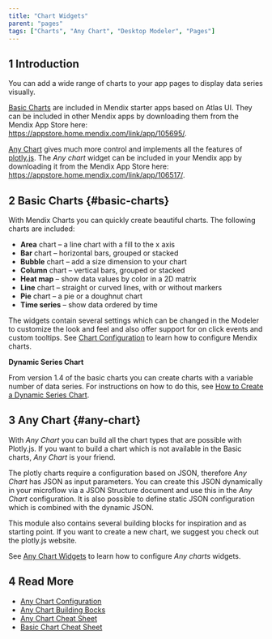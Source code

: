 ```yaml
---
title: "Chart Widgets"
parent: "pages"
tags: ["Charts", "Any Chart", "Desktop Modeler", "Pages"]
---
```


## 1 Introduction

You can add a wide range of charts to your app pages to display data series visually.

[Basic Charts](#basic-charts) are included in Mendix starter apps based on Atlas UI. They can be included in other Mendix apps by downloading them from the Mendix App Store here: https://appstore.home.mendix.com/link/app/105695/.

[Any Chart](#any-chart) gives much more control and implements all the features of [plotly.js](https://plot.ly/). The *Any chart* widget can be included in your Mendix app by downloading it from the Mendix App Store here: https://appstore.home.mendix.com/link/app/106517/.

## 2 Basic Charts {#basic-charts}

With Mendix Charts you can quickly create beautiful charts. The following charts are included:

* **Area** chart – a line chart with a fill to the x axis
* **Bar** chart – horizontal bars, grouped or stacked
* **Bubble** chart – add a size dimension to your chart
* **Column** chart – vertical bars, grouped or stacked
* **Heat map** – show data values by color in a 2D matrix
* **Line** chart – straight or curved lines, with or without markers
* **Pie** chart – a pie or a doughnut chart
* **Time series** – show data ordered by time

The widgets contain several settings which can be changed in the Modeler to customize the look and feel and also offer support for on click events and custom tooltips. See [Chart Configuration](charts-configuration) to learn how to configure Mendix charts.

**Dynamic Series Chart**

From version 1.4 of the basic charts you can create charts with a variable number of data series. For instructions on how to do this, see [How to Create a Dynamic Series Chart](/howto/extensibility/charts-dynamic-series).

## 3 Any Chart {#any-chart}

With *Any Chart* you can build all the chart types that are possible with Plotly.js. If you want to build a chart which is not available in the Basic charts, *Any Chart* is your friend.

The plotly charts require a configuration based on JSON, therefore *Any Chart* has JSON as input parameters. You can create this JSON dynamically in your microflow via a JSON Structure document and use this in the *Any Chart* configuration. It is also possible to define static JSON configuration which is combined with the dynamic JSON.

This module also contains several building blocks for inspiration and as starting point. If you want to create a new chart, we suggest you check out the plotly.js website.

See [Any Chart Widgets](charts-any-configuration) to learn how to configure *Any charts* widgets.

## 4 Read More

* [Any Chart Configuration](charts-any-configuration)
* [Any Chart Building Bocks](charts-any-building-bocks)
* [Any Chart Cheat Sheet](charts-any-cheat-sheet)
* [Basic Chart Cheat Sheet](charts-advanced-cheat-sheet)
